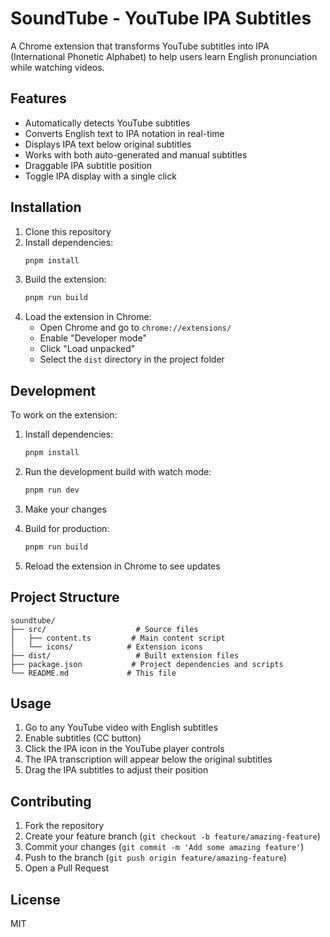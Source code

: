 # SoundTube - YouTube IPA Subtitles

A Chrome extension that transforms YouTube subtitles into IPA (International Phonetic Alphabet) to help users learn English pronunciation while watching videos.

## Features

- Automatically detects YouTube subtitles
- Converts English text to IPA notation in real-time
- Displays IPA text below original subtitles
- Works with both auto-generated and manual subtitles
- Draggable IPA subtitle position
- Toggle IPA display with a single click

## Installation

1. Clone this repository
2. Install dependencies:
   ```bash
   pnpm install
   ```
3. Build the extension:
   ```bash
   pnpm run build
   ```
4. Load the extension in Chrome:
   - Open Chrome and go to `chrome://extensions/`
   - Enable "Developer mode"
   - Click "Load unpacked"
   - Select the `dist` directory in the project folder

## Development

To work on the extension:

1. Install dependencies:

   ```bash
   pnpm install
   ```

2. Run the development build with watch mode:

   ```bash
   pnpm run dev
   ```

3. Make your changes

4. Build for production:

   ```bash
   pnpm run build
   ```

5. Reload the extension in Chrome to see updates

## Project Structure

```
soundtube/
├── src/                    # Source files
│   ├── content.ts         # Main content script
│   └── icons/            # Extension icons
├── dist/                   # Built extension files
├── package.json           # Project dependencies and scripts
└── README.md             # This file
```

## Usage

1. Go to any YouTube video with English subtitles
2. Enable subtitles (CC button)
3. Click the IPA icon in the YouTube player controls
4. The IPA transcription will appear below the original subtitles
5. Drag the IPA subtitles to adjust their position

## Contributing

1. Fork the repository
2. Create your feature branch (`git checkout -b feature/amazing-feature`)
3. Commit your changes (`git commit -m 'Add some amazing feature'`)
4. Push to the branch (`git push origin feature/amazing-feature`)
5. Open a Pull Request

## License

MIT
